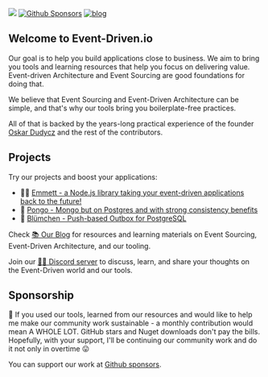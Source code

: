 [![](https://dcbadge.vercel.app/api/server/fTpqUTMmVa?style=flat)](https://discord.gg/fTpqUTMmVa) [![Github Sponsors](https://img.shields.io/static/v1?label=Sponsor&message=%E2%9D%A4&logo=GitHub&link=https://github.com/sponsors/oskardudycz/)](https://github.com/sponsors/oskardudycz/) [![blog](https://img.shields.io/badge/blog-event--driven.io-brightgreen)](https://event-driven.io/?utm_source=event_sourcing_nodejs)

## Welcome to Event-Driven.io

Our goal is to help you build applications close to business. We aim to bring you tools and learning resources that help you focus on delivering value. Event-driven Architecture and Event Sourcing are good foundations for doing that. 

We believe that Event Sourcing and Event-Driven Architecture can be simple, and that's why our tools bring you boilerplate-free practices.

All of that is backed by the years-long practical experience of the founder [Oskar Dudycz](https://github.com/oskardudycz/) and the rest of the contributors.

## Projects

Try our projects and boost your applications: 

- 👨‍🔬 [Emmett - a Node.js library taking your event-driven applications back to the future!](https://github.com/event-driven-io/emmett/)
- 🐶 [Pongo - Mongo but on Postgres and with strong consistency benefits](https://github.com/event-driven-io/Pongo/)
- 🐘 [Blümchen - Push-based Outbox for PostgreSQL](https://github.com/event-driven-io/Blumchen)

Check [📚 Our Blog](https://event-driven.io/) for resources and learning materials on Event Sourcing, Event-Driven Architecture, and our tooling.

Join our [🧑‍💻 Discord server](https://discord.gg/fTpqUTMmVa) to discuss, learn, and share your thoughts on the Event-Driven world and our tools.

## Sponsorship

🙏 If you used our tools, learned from our resources and would like to help me make our community work sustainable - a monthly contribution would mean A WHOLE LOT. GitHub stars and Nuget downloads don't pay the bills. Hopefully, with your support, I'll be continuing our community work and do it not only in overtime 😛

You can support our work at [Github sponsors](https://github.com/sponsors/event-driven-io).

